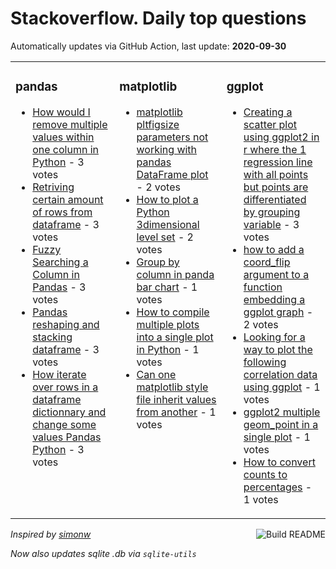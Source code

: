 # Stackoverflow. Daily top questions 

Automatically updates via GitHub Action, last update: **<!-- date starts -->2020-09-30<!-- date ends -->**


<table><tr><td valign="top" width="33%">

### pandas
<!-- pandas starts -->
* [How would I remove multiple values within one column in Python](https://stackoverflow.com/questions/64141572/how-would-i-remove-multiple-values-within-one-column-in-python) - 3 votes
* [Retriving certain amount of rows from dataframe](https://stackoverflow.com/questions/64134632/retriving-certain-amount-of-rows-from-dataframe) - 3 votes
* [Fuzzy Searching a Column in Pandas](https://stackoverflow.com/questions/64142393/fuzzy-searching-a-column-in-pandas) - 3 votes
* [Pandas reshaping and stacking dataframe](https://stackoverflow.com/questions/64144121/pandas-reshaping-and-stacking-dataframe) - 3 votes
* [How iterate over rows in a dataframe dictionnary and change some values  Pandas Python](https://stackoverflow.com/questions/64140425/how-iterate-over-rows-in-a-dataframe-dictionnary-and-change-some-values-pandas) - 3 votes
<!-- pandas ends -->
</td><td valign="top" width="34%">


### matplotlib
<!-- matplotlib starts -->
* [matplotlib pltfigsize parameters not working with pandas DataFrame plot](https://stackoverflow.com/questions/64144637/matplotlib-plt-figsize-parameters-not-working-with-pandas-dataframe-plot) - 2 votes
* [How to plot a Python 3dimensional level set](https://stackoverflow.com/questions/64134974/how-to-plot-a-python-3-dimensional-level-set) - 2 votes
* [Group by column in panda bar chart](https://stackoverflow.com/questions/64139137/group-by-column-in-panda-bar-chart) - 1 votes
* [How to compile multiple plots into a single plot in Python](https://stackoverflow.com/questions/64136459/how-to-compile-multiple-plots-into-a-single-plot-in-python) - 1 votes
* [Can one matplotlib style file inherit values from another](https://stackoverflow.com/questions/64131072/can-one-matplotlib-style-file-inherit-values-from-another) - 1 votes
<!-- matplotlib ends -->
</td><td valign="top" width="34%">


### ggplot
<!-- ggplot2 starts -->
* [Creating a scatter plot using ggplot2 in r where the 1 regression line with all points but points are differentiated by grouping variable](https://stackoverflow.com/questions/64146289/creating-a-scatter-plot-using-ggplot2-in-r-where-the-1-regression-line-with-all) - 3 votes
* [how to add a coord_flip argument to a function embedding a ggplot graph](https://stackoverflow.com/questions/64138313/how-to-add-a-coord-flip-argument-to-a-function-embedding-a-ggplot-graph) - 2 votes
* [Looking for a way to plot the following correlation data using ggplot](https://stackoverflow.com/questions/64142586/looking-for-a-way-to-plot-the-following-correlation-data-using-ggplot) - 1 votes
* [ggplot2 multiple geom_point in a single plot](https://stackoverflow.com/questions/64130856/ggplot2-multiple-geom-point-in-a-single-plot) - 1 votes
* [How to convert counts to percentages](https://stackoverflow.com/questions/64139415/how-to-convert-counts-to-percentages) - 1 votes
<!-- ggplot2 ends -->
</td></tr></table>

<a href="https://github.com/hp0404/hp0404/actions"><img src="https://github.com/hp0404/hp0404/workflows/Build%20README/badge.svg" align="right" alt="Build README"></a> <p>*Inspired by  [simonw](https://github.com/simonw/simonw)*</p> <p> *Now also updates sqlite .db via `sqlite-utils`* </p>
